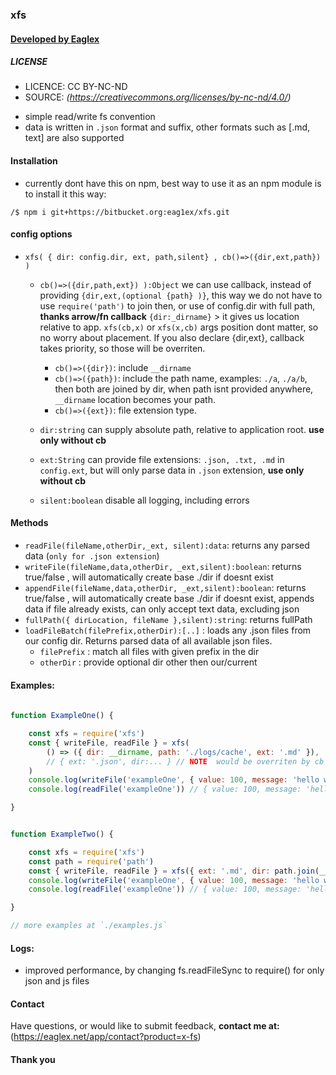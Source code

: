 ### xfs
####  [ Developed by Eaglex ](http://eaglex.net)

##### LICENSE
* LICENCE: CC BY-NC-ND
* SOURCE: _(https://creativecommons.org/licenses/by-nc-nd/4.0/)_

- simple read/write fs convention
- data is written in `.json` format and suffix, other formats such as [.md, text] are also supported


#### Installation
- currently dont have this on npm, best way to use it as an npm module is to install it this way:

```
/$ npm i git+https://bitbucket.org:eag1ex/xfs.git
```

#### config options
- `xfs( { dir: config.dir, ext, path,silent} , cb()=>({dir,ext,path}) )`
    * `cb()=>({dir,path,ext}) ):Object` we can use callback, instead of providing `{dir,ext,(optional {path} )}`, this way we do not have to use `require('path')` to join then, or use of config.dir with full path, __thanks arrow/fn callback__ `{dir:_dirname}` > it gives us location relative to app. `xfs(cb,x)` or `xfs(x,cb)` args position dont matter, so no worry about placement. If you also declare {dir,ext}, callback takes priority, so those will be overriten.
        - `cb()=>({dir})`: include `__dirname`
        - `cb()=>({path})`: include the path name, examples: `./a`, `./a/b`, then both are joined by dir, when path isnt provided anywhere, `__dirname` location becomes your path.
        - `cb()=>({ext})`: file extension type.

    * `dir:string` can supply absolute path, relative to application root. __use only without cb__
    *  `ext:String` can provide file extensions: `.json, .txt, .md` in `config.ext`, but will only parse data in `.json` extension, __use only without cb__
    * `silent:boolean` disable all logging, including errors


#### Methods
- `readFile(fileName,otherDir,_ext, silent):data`: returns any parsed data (`only for .json extension`)
- `writeFile(fileName,data,otherDir, _ext,silent):boolean`: returns true/false , will automatically create base ./dir if doesnt exist
- `appendFile(fileName,data,otherDir, _ext,silent):boolean`: returns true/false , will automatically create base ./dir if doesnt exist, appends data if file already exists, can only accept text data, excluding json
- `fullPath({ dirLocation, fileName },silent):string`: returns fullPath 
- `loadFileBatch(filePrefix,otherDir):[..]` : loads any .json files from our config dir. Returns parsed data of all available json files.
    * `filePrefix` : match all files with given prefix in the dir
    * `otherDir` : provide optional dir other then our/current 


#### Examples:
```js
   
function ExampleOne() {

    const xfs = require('xfs')
    const { writeFile, readFile } = xfs(
        () => ({ dir: __dirname, path: './logs/cache', ext: '.md' }),
        // { ext: '.json', dir:... } // NOTE  would be overriten by cb
    )
    console.log(writeFile('exampleOne', { value: 100, message: 'hello world' })) // true if successful 
    console.log(readFile('exampleOne')) // { value: 100, message: 'hello world' }

}


function ExampleTwo() {

    const xfs = require('xfs')
    const path = require('path')
    const { writeFile, readFile } = xfs({ ext: '.md', dir: path.join(__dirname, './logs/cache') })
    console.log(writeFile('exampleOne', { value: 100, message: 'hello world' })) // true if successful 
    console.log(readFile('exampleOne')) // { value: 100, message: 'hello world' }

}

// more examples at `./examples.js`
```

#### Logs:
- improved performance, by changing fs.readFileSync to require() for only json and js files

#### Contact

Have questions, or would like to submit feedback, **contact me at:** (https://eaglex.net/app/contact?product=x-fs)


#### Thank you